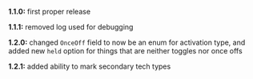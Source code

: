 **1.1.0:** first proper release

**1.1.1:** removed log used for debugging

**1.2.0:** changed `OnceOff` field to now be an enum for activation type, and added new `held` option for things that are neither toggles nor once offs

**1.2.1:** added ability to mark secondary tech types
